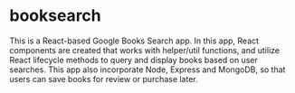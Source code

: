 # booksearch
This is a React-based Google Books Search app. In this app, React components are created that works with helper/util functions, and utilize React lifecycle methods to query and display books based on user searches. This app also incorporate Node, Express and MongoDB, so that users can save books for review or purchase later.

### 

### 

### 